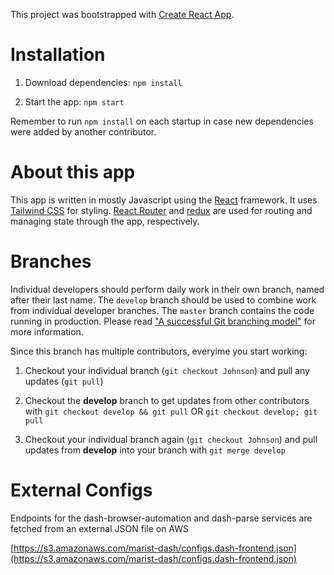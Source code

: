 This project was bootstrapped with [Create React App](https://github.com/facebook/create-react-app).

# Installation

1) Download dependencies: `npm install`

2) Start the app: `npm start`

Remember to run `npm install` on each startup in case new dependencies were added by another contributor.

# About this app

This app is written in mostly Javascript using the [React](https://reactjs.org/) framework. It uses [Tailwind CSS](https://tailwindcss.com/) for styling. [React Router](https://reacttraining.com/react-router/web/guides/quick-start) and [redux](https://redux.js.org/) are used for routing and managing state through the app, respectively.

# Branches

Individual developers should perform daily work in their own branch, named after their last name. The `develop` branch should be used to combine work from individual developer branches. The `master` branch contains the code running in production. Please read ["A successful Git branching model"](https://nvie.com/posts/a-successful-git-branching-model/) for more information. 


Since this branch has multiple contributors, everyime you start working:

1) Checkout your individual branch (`git checkout Johnson`) and pull any updates (`git pull`)
    
2) Checkout the **develop** branch to get updates from other contributors with `git checkout develop && git pull` OR `git checkout develop; git pull`
    
3) Checkout your individual branch again (`git checkout Johnson`) and pull updates from **develop** into your branch with `git merge develop`

# External Configs

Endpoints for the dash-browser-automation and dash-parse services are fetched from an external JSON file on AWS

[https://s3.amazonaws.com/marist-dash/configs.dash-frontend.json](https://s3.amazonaws.com/marist-dash/configs.dash-frontend.json)
